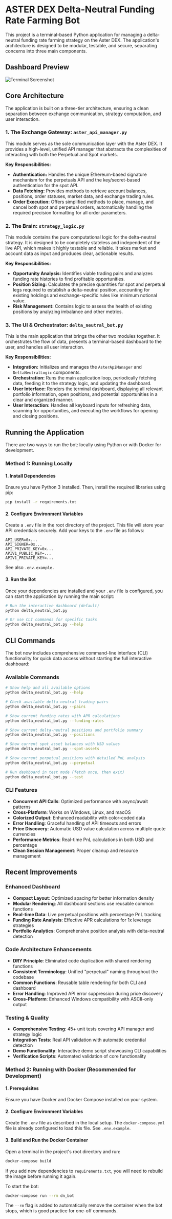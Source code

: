 # ASTER DEX Delta-Neutral Funding Rate Farming Bot

This project is a terminal-based Python application for managing a delta-neutral funding rate farming strategy on the Aster DEX. The application's architecture is designed to be modular, testable, and secure, separating concerns into three main components.

## Dashboard Preview

![Terminal Screenshot](terminal.png)

## Core Architecture

The application is built on a three-tier architecture, ensuring a clean separation between exchange communication, strategy computation, and user interaction.

### 1. The Exchange Gateway: `aster_api_manager.py`

This module serves as the sole communication layer with the Aster DEX. It provides a high-level, unified API manager that abstracts the complexities of interacting with both the Perpetual and Spot markets.

**Key Responsibilities:**
- **Authentication:** Handles the unique Ethereum-based signature mechanism for the perpetuals API and the key/secret-based authentication for the spot API.
- **Data Fetching:** Provides methods to retrieve account balances, positions, order statuses, market data, and exchange trading rules.
- **Order Execution:** Offers simplified methods to place, manage, and cancel both spot and perpetual orders, automatically handling the required precision formatting for all order parameters.

### 2. The Brain: `strategy_logic.py`

This module contains the pure computational logic for the delta-neutral strategy. It is designed to be completely stateless and independent of the live API, which makes it highly testable and reliable. It takes market and account data as input and produces clear, actionable results.

**Key Responsibilities:**
- **Opportunity Analysis:** Identifies viable trading pairs and analyzes funding rate histories to find profitable opportunities.
- **Position Sizing:** Calculates the precise quantities for spot and perpetual legs required to establish a delta-neutral position, accounting for existing holdings and exchange-specific rules like minimum notional value.
- **Risk Management:** Contains logic to assess the health of existing positions by analyzing imbalance and other metrics.

### 3. The UI & Orchestrator: `delta_neutral_bot.py`

This is the main application that brings the other two modules together. It orchestrates the flow of data, presents a terminal-based dashboard to the user, and handles all user interaction.

**Key Responsibilities:**
- **Integration:** Initializes and manages the `AsterApiManager` and `DeltaNeutralLogic` components.
- **Orchestration:** Runs the main application loop, periodically fetching data, feeding it to the strategy logic, and updating the dashboard.
- **User Interface:** Renders the terminal dashboard, displaying all relevant portfolio information, open positions, and potential opportunities in a clear and organized manner.
- **User Interaction:** Handles all keyboard inputs for refreshing data, scanning for opportunities, and executing the workflows for opening and closing positions.

## Running the Application

There are two ways to run the bot: locally using Python or with Docker for development.

### Method 1: Running Locally

#### 1. Install Dependencies

Ensure you have Python 3 installed. Then, install the required libraries using pip:

```bash
pip install -r requirements.txt
```

#### 2. Configure Environment Variables

Create a `.env` file in the root directory of the project. This file will store your API credentials securely. Add your keys to the `.env` file as follows:

```
API_USER=0x...
API_SIGNER=0x...
API_PRIVATE_KEY=0x...
APIV1_PUBLIC_KEY=...
APIV1_PRIVATE_KEY=...
```

See also `.env.example.`

#### 3. Run the Bot

Once your dependencies are installed and your `.env` file is configured, you can start the application by running the main script:

```bash
# Run the interactive dashboard (default)
python delta_neutral_bot.py

# Or use CLI commands for specific tasks
python delta_neutral_bot.py --help
```

## CLI Commands

The bot now includes comprehensive command-line interface (CLI) functionality for quick data access without starting the full interactive dashboard:

### Available Commands

```bash
# Show help and all available options
python delta_neutral_bot.py --help

# Check available delta-neutral trading pairs
python delta_neutral_bot.py --pairs

# Show current funding rates with APR calculations
python delta_neutral_bot.py --funding-rates

# Show current delta-neutral positions and portfolio summary
python delta_neutral_bot.py --positions

# Show current spot asset balances with USD values
python delta_neutral_bot.py --spot-assets

# Show current perpetual positions with detailed PnL analysis
python delta_neutral_bot.py --perpetual

# Run dashboard in test mode (fetch once, then exit)
python delta_neutral_bot.py --test
```

### CLI Features

- **Concurrent API Calls**: Optimized performance with async/await patterns
- **Cross-Platform**: Works on Windows, Linux, and macOS
- **Colorized Output**: Enhanced readability with color-coded data
- **Error Handling**: Graceful handling of API timeouts and errors
- **Price Discovery**: Automatic USD value calculation across multiple quote currencies
- **Performance Metrics**: Real-time PnL calculations in both USD and percentage
- **Clean Session Management**: Proper cleanup and resource management

## Recent Improvements

### Enhanced Dashboard

- **Compact Layout**: Optimized spacing for better information density
- **Modular Rendering**: All dashboard sections use reusable common functions
- **Real-time Data**: Live perpetual positions with percentage PnL tracking
- **Funding Rate Analysis**: Effective APR calculations for 1x leverage strategies
- **Portfolio Analytics**: Comprehensive position analysis with delta-neutral detection

### Code Architecture Enhancements

- **DRY Principle**: Eliminated code duplication with shared rendering functions
- **Consistent Terminology**: Unified "perpetual" naming throughout the codebase
- **Common Functions**: Reusable table rendering for both CLI and dashboard
- **Error Handling**: Improved API error suppression during price discovery
- **Cross-Platform**: Enhanced Windows compatibility with ASCII-only output

### Testing & Quality

- **Comprehensive Testing**: 45+ unit tests covering API manager and strategy logic
- **Integration Tests**: Real API validation with automatic credential detection
- **Demo Functionality**: Interactive demo script showcasing CLI capabilities
- **Verification Scripts**: Automated validation of core functionality

### Method 2: Running with Docker (Recommended for Development)

#### 1. Prerequisites

Ensure you have Docker and Docker Compose installed on your system.

#### 2. Configure Environment Variables

Create the `.env` file as described in the local setup. The `docker-compose.yml` file is already configured to load this file. See `.env.example`.

#### 3. Build and Run the Docker Container

Open a terminal in the project's root directory and run:

```bash
docker-compose build
```

If you add new dependencies to `requirements.txt`, you will need to rebuild the image before running it again.

To start the bot:

```bash
docker-compose run --rm dn_bot
```

The `--rm` flag is added to automatically remove the container when the bot stops, which is good practice for one-off commands.